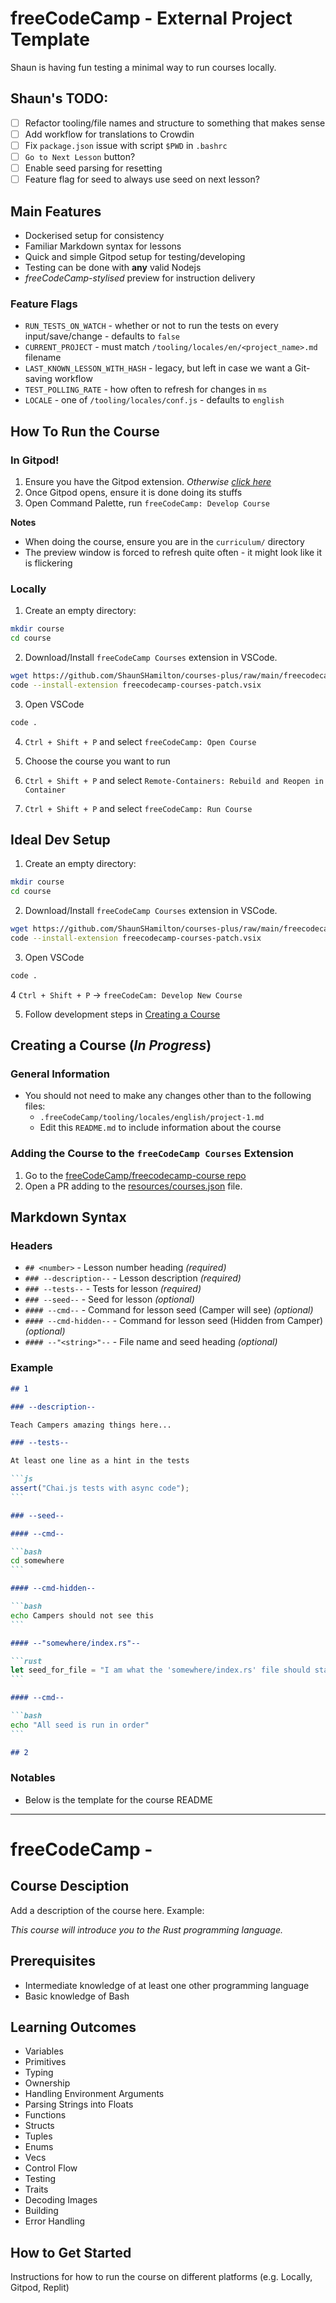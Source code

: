 # freeCodeCamp - External Project Template

Shaun is having fun testing a minimal way to run courses locally.

## Shaun's TODO:

- [ ] Refactor tooling/file names and structure to something that makes sense
- [ ] Add workflow for translations to Crowdin
- [ ] Fix `package.json` issue with script `$PWD` in `.bashrc`
- [ ] `Go to Next Lesson` button?
- [ ] Enable seed parsing for resetting
- [ ] Feature flag for seed to always use seed on next lesson?

## Main Features

- Dockerised setup for consistency
- Familiar Markdown syntax for lessons
- Quick and simple Gitpod setup for testing/developing
- Testing can be done with **any** valid Nodejs
- _freeCodeCamp-stylised_ preview for instruction delivery

### Feature Flags

- `RUN_TESTS_ON_WATCH` - whether or not to run the tests on every input/save/change - defaults to `false`
- `CURRENT_PROJECT` - must match `/tooling/locales/en/<project_name>.md` filename
- `LAST_KNOWN_LESSON_WITH_HASH` - legacy, but left in case we want a Git-saving workflow
- `TEST_POLLING_RATE` - how often to refresh for changes in `ms`
- `LOCALE` - one of `/tooling/locales/conf.js` - defaults to `english`

## How To Run the Course

### In Gitpod!

1. Ensure you have the Gitpod extension. _Otherwise [click here](https://gitpod.io/#https://github.com/ShaunSHamilton/external-project)_
2. Once Gitpod opens, ensure it is done doing its stuffs
3. Open Command Palette, run `freeCodeCamp: Develop Course`

**Notes**

- When doing the course, ensure you are in the `curriculum/` directory
- The preview window is forced to refresh quite often - it might look like it is flickering

### Locally

1. Create an empty directory:

```bash
mkdir course
cd course
```

2. Download/Install `freeCodeCamp Courses` extension in VSCode.

```bash
wget https://github.com/ShaunSHamilton/courses-plus/raw/main/freecodecamp-courses-patch.vsix
code --install-extension freecodecamp-courses-patch.vsix
```

3. Open VSCode

```bash
code .
```

4. `Ctrl + Shift + P` and select `freeCodeCamp: Open Course`

5. Choose the course you want to run

6. `Ctrl + Shift + P` and select `Remote-Containers: Rebuild and Reopen in Container`

7. `Ctrl + Shift + P` and select `freeCodeCamp: Run Course`

## Ideal Dev Setup

1. Create an empty directory:

```bash
mkdir course
cd course
```

2. Download/Install `freeCodeCamp Courses` extension in VSCode.

```bash
wget https://github.com/ShaunSHamilton/courses-plus/raw/main/freecodecamp-courses-patch.vsix
code --install-extension freecodecamp-courses-patch.vsix
```

3. Open VSCode

```bash
code .
```

4 `Ctrl + Shift + P` -> `freeCodeCam: Develop New Course`

5. Follow development steps in [Creating a Course](#creating-a-course)

## Creating a Course (_In Progress_)

### General Information

- You should not need to make any changes other than to the following files:
  - `.freeCodeCamp/tooling/locales/english/project-1.md`
  - Edit this `README.md` to include information about the course

### Adding the Course to the `freeCodeCamp Courses` Extension

1. Go to the [freeCodeCamp/freecodecamp-course repo](https://github.com/freeCodeCamp/freecodecamp-course)
2. Open a PR adding to the [resources/courses.json](https://github.com/freeCodeCamp/freecodecamp-course/blob/master/resources/courses.json) file.

## Markdown Syntax

### Headers

- `## <number>` - Lesson number heading _(required)_
- `### --description--` - Lesson description _(required)_
- `### --tests--` - Tests for lesson _(required)_
- `### --seed--` - Seed for lesson _(optional)_
- `#### --cmd--` - Command for lesson seed (Camper will see) _(optional)_
- `#### --cmd-hidden--` - Command for lesson seed (Hidden from Camper) _(optional)_
- `#### --"<string>"--` - File name and seed heading _(optional)_

### Example

````markdown
## 1

### --description--

Teach Campers amazing things here...

### --tests--

At least one line as a hint in the tests

```js
assert("Chai.js tests with async code");
```

### --seed--

#### --cmd--

```bash
cd somewhere
```

#### --cmd-hidden--

```bash
echo Campers should not see this
```

#### --"somewhere/index.rs"--

```rust
let seed_for_file = "I am what the 'somewhere/index.rs' file should start with'";
```

#### --cmd--

```bash
echo "All seed is run in order"
```

## 2
````

### Notables

- Below is the template for the course README

---

# freeCodeCamp - <course name>

## Course Desciption

Add a description of the course here. Example:

_This course will introduce you to the Rust programming language._

## Prerequisites

- Intermediate knowledge of at least one other programming language
- Basic knowledge of Bash

## Learning Outcomes

- Variables
- Primitives
- Typing
- Ownership
- Handling Environment Arguments
- Parsing Strings into Floats
- Functions
- Structs
- Tuples
- Enums
- Vecs
- Control Flow
- Testing
- Traits
- Decoding Images
- Building
- Error Handling

## How to Get Started

Instructions for how to run the course on different platforms (e.g. Locally, Gitpod, Replit)
